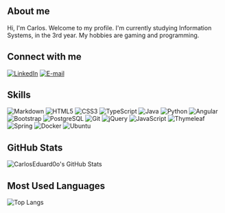 ## About me

Hi, I'm Carlos. Welcome to my profile. I'm currently studying Information Systems, in the 3rd year. My hobbies are gaming and programming.

## Connect with me

[![LinkedIn](https://img.shields.io/badge/LinkedIn-0077B5?style=for-the-badge&logo=linkedin&logoColor=white)](https://www.linkedin.com/in/carlos-eduardo-de-almeida-rosa-135643197)
[![E-mail](https://img.shields.io/badge/-Email-000?style=for-the-badge&logo=microsoft-outlook&logoColor=007BFF)](mailto:carlos_eduardo_a.r@outlook.com)

## Skills

![Markdown](https://img.shields.io/badge/Markdown-000?style=for-the-badge&logo=markdown)
![HTML5](https://img.shields.io/badge/HTML5-E34F26?style=for-the-badge&logo=html5&logoColor=white)
![CSS3](https://img.shields.io/badge/CSS3-1572B6?style=for-the-badge&logo=css3&logoColor=white)
![TypeScript](https://img.shields.io/badge/TypeScript-007ACC?style=for-the-badge&logo=typescript&logoColor=white)
![Java](https://img.shields.io/badge/java-%23ED8B00.svg?style=for-the-badge&logo=openjdk&logoColor=white)
![Python](https://img.shields.io/badge/python-3670A0?style=for-the-badge&logo=python&logoColor=ffdd54)
![Angular](https://img.shields.io/badge/Angular-DD0031?style=for-the-badge&logo=angular&logoColor=white)
![Bootstrap](https://img.shields.io/badge/-boostrap-0D1117?style=for-the-badge&logo=bootstrap&labelColor=0D1117)
![PostgreSQL](https://img.shields.io/badge/PostgreSQL-000?style=for-the-badge&logo=postgresql)
![Git](https://img.shields.io/badge/GIT-E44C30?style=for-the-badge&logo=git&logoColor=white)
![jQuery](https://img.shields.io/badge/jQuery-0769AD?style=for-the-badge&logo=jquery&logoColor=white)
![JavaScript](https://img.shields.io/badge/JavaScript-F7DF1E?style=for-the-badge&logo=javascript&logoColor=black)
![Thymeleaf](https://img.shields.io/badge/Thymeleaf-005F1F?style=for-the-badge&logo=thymeleaf&logoColor=white)
![Spring](https://img.shields.io/badge/Spring-6DB33F?style=for-the-badge&logo=spring&logoColor=white)
![Docker](https://img.shields.io/badge/Docker-2496ED?style=for-the-badge&logo=docker&logoColor=white)
![Ubuntu](https://img.shields.io/badge/Ubuntu-E95420?style=for-the-badge&logo=ubuntu&logoColor=white)

## GitHub Stats

![CarlosEduard0o's GitHub Stats](https://github-readme-stats.vercel.app/api?username=CarlosEduard0o&show_icons=true&hide_title=true&hide=prs&bg_color=000&border_color=30A3DC&title_color=E94D5F&text_color=FFF)

## Most Used Languages

![Top Langs](https://github-readme-stats.vercel.app/api/top-langs/?username=CarlosEduard0o&layout=compact&bg_color=000&border_color=30A3DC&title_color=E94D5F&text_color=FFF)

